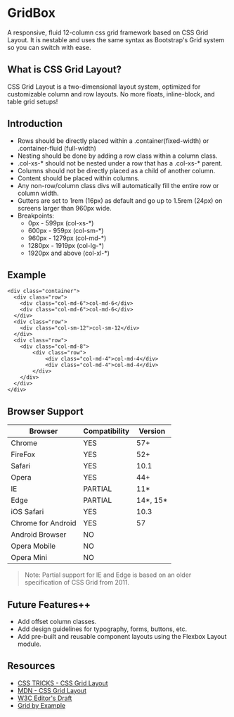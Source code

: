 GridBox
===========
A responsive, fluid 12-column css grid framework based on CSS Grid Layout. It is nestable and uses the same syntax as Bootstrap's Grid system so you can switch with ease. 

## What is CSS Grid Layout?
CSS Grid Layout is a two-dimensional layout system, optimized for customizable column and row layouts. No more floats, inline-block, and table grid setups!

## Introduction
- Rows should be directly placed within a .container(fixed-width) or .container-fluid (full-width)
- Nesting should be done by adding a row class within a column class.
- .col-xs-* should not be nested under a row that has a .col-xs-* parent.
- Columns should not be directly placed as a child of another column.
- Content should be placed within columns.
- Any non-row/column class divs will automatically fill the entire row or column width.
- Gutters are set to 1rem (16px) as default and go up to 1.5rem (24px) on screens larger than 960px wide.
- Breakpoints: 
    - 0px - 599px (col-xs-\*)
    - 600px - 959px (col-sm-\*)
    - 960px - 1279px (col-md-\*)
    - 1280px - 1919px (col-lg-\*)
    - 1920px and above (col-xl-\*)

## Example

```
<div class="container">
  <div class="row">
    <div class="col-md-6">col-md-6</div>
    <div class="col-md-6">col-md-6</div>
  </div>
  <div class="row">
    <div class="col-sm-12">col-sm-12</div>
  </div>
  <div class="row">
    <div class="col-md-8">
        <div class="row">
            <div class="col-md-4">col-md-4</div>
            <div class="col-md-4">col-md-4</div>
        </div>
    </div>
  </div>
</div>
```

## Browser Support
| Browser             | Compatibility           | Version  |
| ------------------- |-------------------------| ------- |
| Chrome              | YES                     | 57+  |
| FireFox             | YES                     | 52+  |
| Safari              | YES                     | 10.1 |
| Opera               | YES                     | 44+  |
| IE                  | PARTIAL                 | 11* |
| Edge                | PARTIAL                 | 14*, 15* |
| iOS Safari          | YES                     | 10.3 |
| Chrome for Android  | YES                     | 57  |
| Android Browser     | NO                      |  |
| Opera Mobile        | NO                      |  |
| Opera Mini          | NO                      |  |
> Note: Partial support for IE and Edge is based on an older specification of CSS Grid from 2011. 

## Future Features++
- Add offset column classes.
- Add design guidelines for typography, forms, buttons, etc.
- Add pre-built and reusable component layouts using the Flexbox Layout module.

## Resources
- [CSS TRICKS - CSS Grid Layout](https://css-tricks.com/snippets/css/complete-guide-grid)
- [MDN - CSS Grid Layout](https://developer.mozilla.org/en-US/docs/Web/CSS/CSS_Grid_Layout)
- [W3C Editor's Draft](https://drafts.csswg.org/css-grid)
- [Grid by Example](https://gridbyexample.com/)